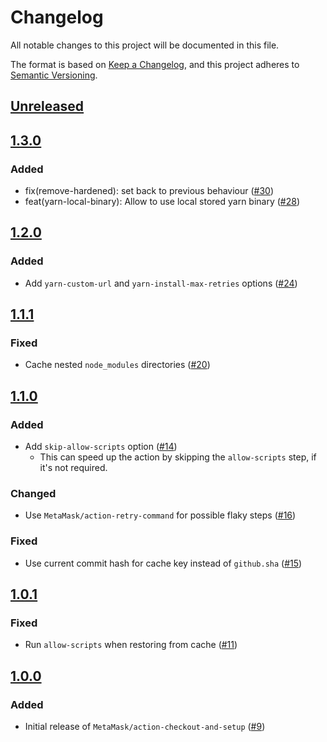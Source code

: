 # Changelog

All notable changes to this project will be documented in this file.

The format is based on [Keep a Changelog](https://keepachangelog.com/en/1.0.0/),
and this project adheres to [Semantic Versioning](https://semver.org/spec/v2.0.0.html).

## [Unreleased]

## [1.3.0]

### Added

- fix(remove-hardened): set back to previous behaviour ([#30](https://github.com/MetaMask/action-checkout-and-setup/pull/30))
- feat(yarn-local-binary): Allow to use local stored yarn binary ([#28](https://github.com/MetaMask/action-checkout-and-setup/pull/28))

## [1.2.0]

### Added

- Add `yarn-custom-url` and `yarn-install-max-retries` options ([#24](https://github.com/MetaMask/action-checkout-and-setup/pull/24))

## [1.1.1]

### Fixed

- Cache nested `node_modules` directories ([#20](https://github.com/MetaMask/action-checkout-and-setup/pull/20))

## [1.1.0]

### Added

- Add `skip-allow-scripts` option ([#14](https://github.com/MetaMask/action-checkout-and-setup/pull/14))
  - This can speed up the action by skipping the `allow-scripts` step, if it's not required.

### Changed

- Use `MetaMask/action-retry-command` for possible flaky steps ([#16](https://github.com/MetaMask/action-checkout-and-setup/pull/16))

### Fixed

- Use current commit hash for cache key instead of `github.sha` ([#15](https://github.com/MetaMask/action-checkout-and-setup/pull/15))

## [1.0.1]

### Fixed

- Run `allow-scripts` when restoring from cache ([#11](https://github.com/MetaMask/action-checkout-and-setup/pull/11))

## [1.0.0]

### Added

- Initial release of `MetaMask/action-checkout-and-setup` ([#9](https://github.com/MetaMask/action-checkout-and-setup/pull/9))

[Unreleased]: https://github.com/MetaMask/action-checkout-and-setup/compare/v1.3.0...HEAD
[1.3.0]: https://github.com/MetaMask/action-checkout-and-setup/compare/v1.2.0...v1.3.0
[1.2.0]: https://github.com/MetaMask/action-checkout-and-setup/compare/v1.1.1...v1.2.0
[1.1.1]: https://github.com/MetaMask/action-checkout-and-setup/compare/v1.1.0...v1.1.1
[1.1.0]: https://github.com/MetaMask/action-checkout-and-setup/compare/v1.0.1...v1.1.0
[1.0.1]: https://github.com/MetaMask/action-checkout-and-setup/compare/v1.0.0...v1.0.1
[1.0.0]: https://github.com/MetaMask/action-checkout-and-setup/releases/tag/v1.0.0

